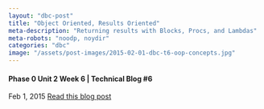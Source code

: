 ```yaml
---
layout: "dbc-post"
title: "Object Oriented, Results Oriented"
meta-description: "Returning results with Blocks, Procs, and Lambdas"
meta-robots: "noodp, noydir"
categories: "dbc"
image: "/assets/post-images/2015-02-01-dbc-t6-oop-concepts.jpg"
---
```

<h4>Phase 0 Unit 2 Week 6 | Technical Blog #6</h4>
<span class="meta">Feb 1, 2015</span>
<a href="http://jannypie.github.io/blog/t6-oop-concepts.html" title="Read more">Read this blog post</a>